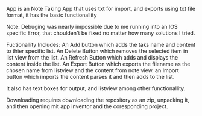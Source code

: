App is an Note Taking App that uses txt for import, and exports using txt file format, it has the basic functionallity 

Note: Debuging was nearly impossible due to me running into an IOS specific Error, that choulden't be fixed no matter how many solutions I tried. 

Fuctionallity Includes: 
An Add button which adds the taks name and content to thier specific list. 
An Delete Button which removes the selected item in list view from the list. 
An Refresh Button which adds and displays the content inside the list. 
An Export Button which exports the filename as the chosen name from listview and the content from note view. 
an Import button which imports the content parses it and then adds to the list. 

It also has text boxes for output, and listview among other functionallity. 

Downloading requires downloading the repository as an zip, unpacking it, and then opening mit app inventor and the coresponding project. 

